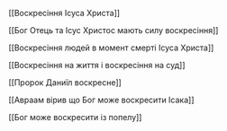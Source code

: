 [[Воскресіння Ісуса Христа]]

[[Бог Отець та Ісус Христос мають силу воскресіння]]

[[Воскресіння людей в момент смерті Ісуса Христа]]

[[Воскресіння на життя і воскресіння на суд]]

[[Пророк Даниїл воскресне]]

[[Авраам вірив що Бог може воскресити Ісака]]

[[Бог може воскресити із попелу]]
